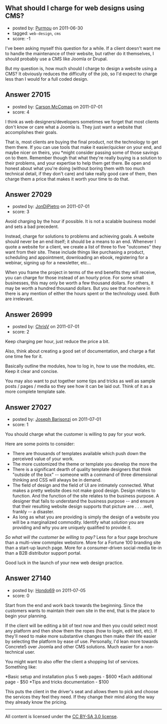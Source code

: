 ## What should I charge for web designs using CMS?

- posted by: [Purmou](https://stackexchange.com/users/-1/11598-purmou) on 2011-06-30
- tagged: `web-design`, `cms`
- score: -1

I've been asking myself this question for a while. If a client doesn't want me to handle the maintenance of their website, but rather do it themselves, I should probably use a CMS like Joomla or Drupal.

But my question is, how much should I charge to design a website using a CMS? It obviously reduces the difficulty of the job, so I'd expect to charge less than I would for a full coded design.


## Answer 27015

- posted by: [Carson McComas](https://stackexchange.com/users/-1/9422-carson-mccomas) on 2011-07-01
- score: 4

I think as web designers/developers sometimes we forget that most clients don't know or care what a Joomla is. They just want a website that accomplishes their goals.

That is, most clients are buying the final product, not the technology to get them there. If you can use tools that make it easier/quicker on your end, and maybe nicer on theirs, you *might consider passing some of those savings on to them. Remember though that what they're really buying is a solution to their problems, and your expertise to help them get there. Be open and honest about what you're doing (without boring them with too much technical detail, if they don't care) and take really good care of them, then charge them a price that makes it worth your time to do that.



## Answer 27029

- posted by: [JonDiPietro](https://stackexchange.com/users/-1/11642-jondipietro) on 2011-07-01
- score: 3

Avoid charging by the hour if possible. It is not a scalable business model and sets a bad precedent.

Instead, charge for solutions to problems and achieving goals. A website should never be an end itself; it should be a means to an end. Whenever I quote a website for a client, we create a list of three to five "outcomes" they want from their site. These include things like purchasing a product, scheduling and appointment, downloading an ebook, registering for a webinar, signing up for a newsletter, etc... 

When you frame the project in terms of the end benefits they will receive, you can charge for those instead of an hourly price. For some small businesses, this may only be worth a few thousand dollars. For others, it may be worth a hundred thousand dollars. But you see that nowhere in there is any mention of either the hours spent or the technology used. Both are irrelevant.


## Answer 26999

- posted by: [ChrisV](https://stackexchange.com/users/-1/11625-chrisv) on 2011-07-01
- score: 2

Keep charging per hour, just reduce the price a bit.

Also, think about creating a good set of documentation, and charge a flat one time fee for it.

Basically outline the modules, how to log in, how to use the modules, etc.  Keep it clear and concise.

You may also want to put together some tips and tricks as well as sample posts / pages / media so they see how it can be laid out.  Think of it as a more complete template sale.




## Answer 27027

- posted by: [Joseph Barisonzi](https://stackexchange.com/users/-1/8791-joseph-barisonzi) on 2011-07-01
- score: 1

You should charge what the customer is willing to pay for your work.

Here are some points to consider:

 - There are thousands of templates available which push down the perceived value of your work. 
 - The more customized the theme or template you develop the more the 
 - There is a significant dearth of quality template designers that think "outside of the box" -- someone with a command of three dimensional thinking and CSS will always be in demand.
 - The field of design and the field of UI are intimately connected. What makes a pretty website does not make good design. Design relates to function. And the function of the site relates to the business purpose. A designer that fails to understand the business purpose -- and ensure that their resulting website design supports that picture are . . . .well, frankly -- a disaster. 
 - As long as what you are providing is simply the design of a website you will be a marginalized commodity. Identify what *solution* you are providing and why you are uniquely qualified to provide it.

*So what will the customer be willing to pay?* 
Less for a four page brochure than a multi-view commplex webstore. More for a Fortune 100 branding site than a start-up launch page. More for a consumer-driven social-media tie-in than a B2B distributor support portal. 

Good luck in the launch of your new web design practice.  


## Answer 27140

- posted by: [Hondo69](https://stackexchange.com/users/-1/11716-hondo69) on 2011-07-05
- score: 0

Start from the end and work back towards the beginning.  Since the customers wants to maintain their own site in the end, that is the place to begin your planning.

If the client will be editing a bit of text now and then you could select most any platform and then show them the ropes (how to login, edit text, etc).  If they'll need to make more substantive changes then make their life easier by selecting the platform by ease of use.  Personally, I'd lean more towards Concrete5 over Joomla and other CMS solutions.  Much easier for a non-technical user.

You might want to also offer the client a shopping list of services.  Something like:

*Basic setup and installation plus 5 web pages - $600
*Each additional page - $50
*Tips and tricks documentation - $100

This puts the client in the driver's seat and allows them to pick and choose the services they feel they need.  If they change their mind along the way they already know the pricing.



---

All content is licensed under the [CC BY-SA 3.0 license](https://creativecommons.org/licenses/by-sa/3.0/).
